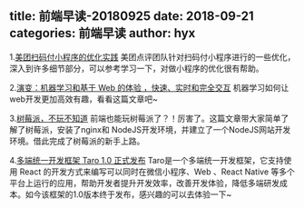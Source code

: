 title: 前端早读-20180925
date: 2018-09-21
categories: 前端早读
author: hyx
---

1.[美团扫码付小程序的优化实践](https://tech.meituan.com/scan_to_pay_mini_Program.html)
美团点评团队针对扫码付小程序进行的一些优化，深入到许多细节部分，可以参考学习一下，对做小程序的优化很有帮助。

2.[演变：机器学习和基于 Web 的体验 ，快速、实时和完全交互](https://mp.weixin.qq.com/s/dmOyy41BN9YQ0CY5VU9aog)
机器学习如何让web开发更加高效有趣，看看这篇文章吧~

3.[树莓派，不玩不知道](https://mp.weixin.qq.com/s/v57aCzkUCepuktrN_U5SEA)
前端也能玩树莓派了？！厉害了。这篇文章带大家简单了解了树莓派，安装了nginx和 NodeJS开发环境，并建立了一个NodeJS网站开发环境。借此完成了树莓派的新手上路。

4.[多端统一开发框架 Taro 1.0 正式发布](https://aotu.io/notes/2018/09/18/taro-1-0-0/)
Taro是一个多端统一开发框架，它支持使用 React 的开发方式来编写可以同时在微信小程序、Web 、React Native 等多个平台上运行的应用，帮助开发者提升开发效率，改善开发体验，降低多端研发成本。如今该框架的1.0版本终于发布，感兴趣的可以去体验一下~